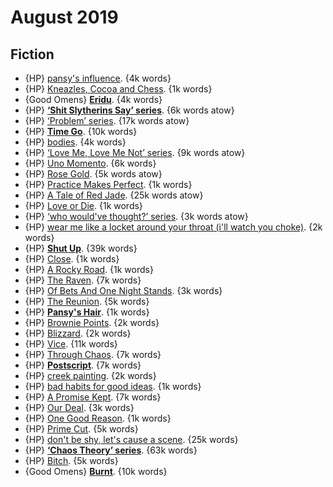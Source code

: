 # August 2019

## Fiction

 - {HP} [pansy's influence](https://archiveofourown.org/works/14856107). {4k words}
 - {HP} [Kneazles, Cocoa and Chess](https://archiveofourown.org/works/14514261). {1k words}
 - {Good Omens} **[Eridu](https://archiveofourown.org/works/20103811)**. {4k words}
 - {HP} **[‘Shit Slytherins Say’ series](https://archiveofourown.org/series/961926)**. {6k words atow}
 - {HP} [‘Problem’ series](https://archiveofourown.org/series/728889). {17k words atow}
 - {HP} **[Time Go](https://archiveofourown.org/works/11173020)**. {10k words}
 - {HP} [bodies](https://archiveofourown.org/works/12710298). {4k words}
 - {HP} [‘Love Me, Love Me Not’ series](https://archiveofourown.org/series/849576). {9k words atow}
 - {HP} [Uno Momento](https://archiveofourown.org/works/11778252). {6k words}
 - {HP} [Rose Gold](https://archiveofourown.org/works/8520265). {5k words atow}
 - {HP} [Practice Makes Perfect](https://archiveofourown.org/works/9488627). {1k words}
 - {HP} [A Tale of Red Jade](https://archiveofourown.org/works/7707832). {25k words atow}
 - {HP} [Love or Die](https://archiveofourown.org/works/11600229). {1k words}
 - {HP} [‘who would've thought?’ series](https://archiveofourown.org/series/1025037). {3k words atow}
 - {HP} [wear me like a locket around your throat (i'll watch you choke)](https://archiveofourown.org/works/10595394). {2k words}
 - {HP} **[Shut Up](https://archiveofourown.org/works/6309682)**. {39k words}
 - {HP} [Close](https://archiveofourown.org/works/2455307). {1k words}
 - {HP} [A Rocky Road](https://archiveofourown.org/works/2621660). {1k words}
 - {HP} [The Raven](https://archiveofourown.org/works/11402667). {7k words}
 - {HP} [Of Bets And One Night Stands](https://archiveofourown.org/works/11352507). {3k words}
 - {HP} [The Reunion](https://archiveofourown.org/works/10559164). {5k words}
 - {HP} **[Pansy's Hair](https://archiveofourown.org/works/8924575)**. {1k words}
 - {HP} [Brownie Points](https://archiveofourown.org/works/8851429). {2k words}
 - {HP} [Blizzard](https://archiveofourown.org/works/8803243). {2k words}
 - {HP} [Vice](https://archiveofourown.org/works/8218310). {11k words}
 - {HP} [Through Chaos](https://archiveofourown.org/works/8286715). {7k words}
 - {HP} **[Postscript](https://archiveofourown.org/works/8003452)**. {7k words}
 - {HP} [creek painting](https://archiveofourown.org/works/8034634). {2k words}
 - {HP} [bad habits for good ideas](https://archiveofourown.org/works/7979209). {1k words}
 - {HP} [A Promise Kept](https://archiveofourown.org/works/7687510). {7k words}
 - {HP} [Our Deal](https://archiveofourown.org/works/7361701). {3k words}
 - {HP} [One Good Reason](https://archiveofourown.org/works/6720898). {1k words}
 - {HP} [Prime Cut](https://archiveofourown.org/works/3994798). {5k words}
 - {HP} [don't be shy, let's cause a scene](https://archiveofourown.org/works/3871411). {25k words}
 - {HP} **[‘Chaos Theory’ series](https://archiveofourown.org/series/231060)**. {63k words}
 - {HP} [Bitch](https://archiveofourown.org/works/2825900). {5k words}
 - {Good Omens} **[Burnt](https://archiveofourown.org/works/20433377)**. {10k words}
